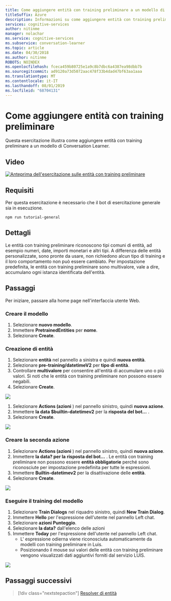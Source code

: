 ```yaml
---
title: Come aggiungere entità con training preliminare a un modello di Conversation Learner - Servizi cognitivi Microsoft| Microsoft Docs
titleSuffix: Azure
description: Informazioni su come aggiungere entità con training preliminare a un modello di Conversation Learner.
services: cognitive-services
author: nitinme
manager: nolachar
ms.service: cognitive-services
ms.subservice: conversation-learner
ms.topic: article
ms.date: 04/30/2018
ms.author: nitinme
ROBOTS: NOINDEX
ms.openlocfilehash: fceca459b80725e1a9c8b7dbc6a4387ea98dbb7b
ms.sourcegitcommit: ad9120a73d5072aac478f33b4dad47bf63aa1aaa
ms.translationtype: MT
ms.contentlocale: it-IT
ms.lasthandoff: 08/01/2019
ms.locfileid: "68704131"
---
```

# <a name="how-to-add-pre-trained-entities"></a>Come aggiungere entità con training preliminare
Questa esercitazione illustra come aggiungere entità con training preliminare a un modello di Conversation Learner.

## <a name="video"></a>Video

[![Anteprima dell'esercitazione sulle entità con training preliminare](https://aka.ms/cl_Tutorial_v3_PreTrainedEntities_Preview)](https://aka.ms/cl_Tutorial_v3_PreTrainedEntities)

## <a name="requirements"></a>Requisiti
Per questa esercitazione è necessario che il bot di esercitazione generale sia in esecuzione.

    npm run tutorial-general

## <a name="details"></a>Dettagli

Le entità con training preliminare riconoscono tipi comuni di entità, ad esempio numeri, date, importi monetari e altri tipi.  A differenza delle entità personalizzate, sono pronte da usare, non richiedono alcun tipo di training e il loro comportamento non può essere cambiato.  Per impostazione predefinita, le entità con training preliminare sono multivalore, vale a dire, accumulano ogni istanza identificata dell'entità.

## <a name="steps"></a>Passaggi

Per iniziare, passare alla home page nell'interfaccia utente Web.

### <a name="create-the-model"></a>Creare il modello

1. Selezionare **nuovo modello**.
2. Immettere **PretrainedEntities** per **nome**.
3. Selezionare **Create**.

### <a name="entity-creation"></a>Creazione di entità

1. Selezionare **entità** nel pannello a sinistra e quindi **nuova entità**.
2. Selezionare **pre-training/datetimeV2** per **tipo di entità**.
3. Controllare **multivalore** per consentire all'entità di accumulare uno o più valori. Si noti che le entità con training preliminare non possono essere negabili.
4. Selezionare **Create**.

![](../media/T08_entity_create.png)

1. Selezionare **Actions (azioni** ) nel pannello sinistro, quindi **nuova azione**.
2. Immettere **la data $builtin-datetimev2** per la **risposta del bot...** .
3. Selezionare **Create**.

![](../media/T08_action_create_1.png)

### <a name="create-the-second-action"></a>Creare la seconda azione

1. Selezionare **Actions (azioni** ) nel pannello sinistro, quindi **nuova azione**.
2. Immettere **la data? per la** **risposta del bot...** . Le entità con training preliminare non possono essere **entità obbligatorie** perché sono riconosciute per impostazione predefinita per tutte le espressioni.
3. Immettere **Builtin-datetimev2** per la disattivazione delle **entità**.
4. Selezionare **Create**.

![](../media/T08_action_create_2.png)

### <a name="train-the-model"></a>Eseguire il training del modello

1. Selezionare **Train Dialogs** nel riquadro sinistro, quindi **New Train Dialog**.
2. Immettere **Hello** per l'espressione dell'utente nel pannello Left chat.
3. Selezionare **azioni Punteggio**.
4. Selezionare **la data?** dall'elenco delle azioni
5. Immettere **Today** per l'espressione dell'utente nel pannello Left chat.
    - L' espressione odierna viene riconosciuta automaticamente da modelli con training preliminare in Luis.
    - Posizionando il mouse sui valori delle entità con training preliminare vengono visualizzati dati aggiuntivi forniti dal servizio LUIS.

![](../media/T08_training.png)

## <a name="next-steps"></a>Passaggi successivi

> [!div class="nextstepaction"]
> [Resolver di entità](./09-entity-resolvers.md)
